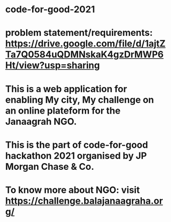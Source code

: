 # code-for-good-2021
# problem statement/requirements: https://drive.google.com/file/d/1ajtZTa7Q0584uQDMNskaK4gzDrMWP6Ht/view?usp=sharing
# This is a web application for enabling My city, My challenge on an online plateform for the Janaagrah NGO.
# This is the part of code-for-good hackathon 2021 organised by JP Morgan Chase & Co.
# To know more about NGO: visit https://challenge.balajanaagraha.org/

